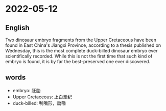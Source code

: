 # 2022-05-12

## English
Two dinosaur embryo fragments from the 
Upper Cretaceous have been found in East
China's Jiangxi Province, according to a 
thesis published on Wednesday, this is the 
most complete duck-billed dinosaur 
embryo ever scientifically recorded. While
 this is not the first time that such kind of
embryo is found, it is by far the best-preserved 
one ever discovered.



## words
* embryo: 胚胎
* Upper Cretaceous: 上白垩纪
* duck-billed: 鸭嘴形，扁喙